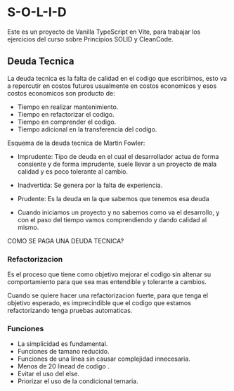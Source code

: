 # S-O-L-I-D

Este es un proyecto de Vanilla TypeScript en Vite, para trabajar los ejercicios del curso sobre Principios SOLID y CleanCode.

## Deuda Tecnica 

La deuda tecnica es la falta de calidad en el codigo que escribimos, esto va a repercutir en costos futuros usualmente en costos economicos y esos costos economicos son producto de:

- Tiempo en realizar mantenimiento.
- Tiempo en refactorizar el codigo.
- Tiempo en comprender el codigo.
- Tiempo adicional en la transferencia del codigo.

Esquema de la deuda tecnica de Martin Fowler:

- Imprudente: Tipo de deuda en el cual el desarrollador actua de forma consiente y de forma imprudente, suele llevar a un proyecto de mala calidad y es poco tolerante al cambio.

- Inadvertida: Se genera por la falta de experiencia.

- Prudente: Es la deuda en la que sabemos que tenemos esa deuda

- Cuando iniciamos un proyecto y no sabemos como va el desarrollo, y con el paso del tiempo vamos comprendiendo y dando calidad al mismo.

COMO SE PAGA UNA DEUDA TECNICA?

### Refactorizacion 

Es el proceso que tiene como objetivo mejorar el codigo sin altenar su comportamiento para que sea mas entendible y tolerante a cambios.

Cuando se quiere hacer una refactorizacion fuerte, para que tenga el objetivo esperado, es imprecindible que el codigo que estamos refactorizando tenga pruebas automaticas.

### Funciones 

- La simplicidad es fundamental.
- Funciones de tamano reducido.
- Funciones de una linea sin causar complejidad innecesaria.
- Menos de 20 linead de codigo .
- Evitar el uso del else.
- Priorizar el uso de la condicional ternaria.

